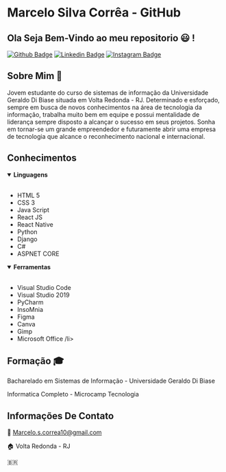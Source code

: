 # Marcelo Silva Corrêa - GitHub
## Ola Seja Bem-Vindo ao meu repositorio :smiley: !

[![Github Badge](https://img.shields.io/badge/-Github-000?style=flat-square&logo=Github&logoColor=white&link=https://github.com/marcelo-s-correa/)](https://github.com/marcelo-s-correa)
[![Linkedin Badge](https://img.shields.io/badge/-LinkedIn-blue?style=flat-square&logo=Linkedin&logoColor=white&link=https://www.linkedin.com/in/marcelo-s-correa/)](https://www.linkedin.com/in/marcelo-s-correa/)
[![Instagram Badge](https://img.shields.io/badge/-Instagram-blue?style=flat-square&logo=Instagram&logoColor=white&link=https://www.instagram.com/marcelo.s.correa/)](https://www.instagram.com/marcelo.s.correa/)




## Sobre Mim :memo:

Jovem estudante do curso de sistemas de informação da Universidade Geraldo Di Biase situada em Volta Redonda - RJ. Determinado e esforçado, sempre em busca de novos conhecimentos na área de tecnologia da informação, trabalha muito bem em equipe e possui mentalidade de liderança sempre disposto a alcançar o sucesso em seus projetos. Sonha em tornar-se um grande empreendedor e futuramente abrir uma empresa de tecnologia que alcance o reconhecimento nacional e internacional. 

## Conhecimentos 
<details open>
  <summary><b>Linguagens</b></summary>
<br>
  <ul>
    <li> HTML 5 </li>
    <li> CSS  3 </li>
    <li> Java Script </li>
    <li> React JS </li>
    <li> React Native </li>
    <li> Python </li>
    <li> Django </li>
    <li> C# </li>
    <li> ASPNET CORE </li>
  </ul>
</details>

<details open>
  <summary><b>Ferramentas</b></summary>
<br>
  <ul>
    <li> Visual Studio Code</li>
    <li> Visual Studio 2019</li>
    <li> PyCharm</li>
    <li> InsoMnia</li>
    <li> Figma </li>
    <li> Canva </li>
    <li> Gimp </li>
    <li> Microsoft Office /li>
  </ul>
</details>
 
## Formação :mortar_board:

Bacharelado em Sistemas de Informação - Universidade Geraldo Di Biase

Informatica Completo - Microcamp Tecnologia

## Informações De Contato

:email: Marcelo.s.correa10@gmail.com

:house: Volta Redonda - RJ

:brazil:
